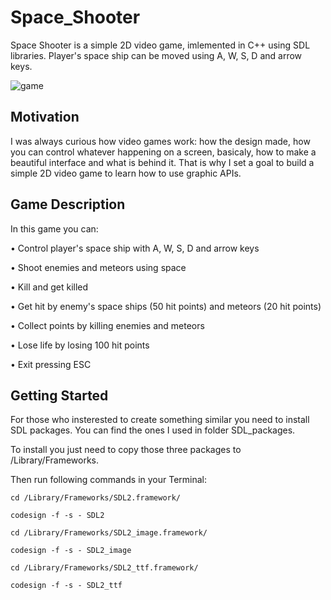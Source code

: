 # Space_Shooter

Space Shooter is a simple 2D video game, imlemented in C++ using SDL libraries. Player's space ship can be moved using A, W, S, D and arrow keys.

![game](https://user-images.githubusercontent.com/25576444/28653292-a26cfaae-7241-11e7-9f68-52d9cf0c665e.gif)

## Motivation

I was always curious how video games work: how the design made, how you can control whatever happening on a screen, basicaly, how to make a beautiful interface and what is behind it. That is why I set a goal to build a simple 2D video game to learn how to use graphic APIs.

## Game Description

In this game you can:

• Control player's space ship with A, W, S, D and arrow keys

• Shoot enemies and meteors using space

• Kill and get killed

• Get hit by enemy's space ships (50 hit points) and meteors (20 hit points)

• Collect points by killing enemies and meteors

• Lose life by losing 100 hit points

• Exit pressing ESC

## Getting Started

For those who insterested to create something similar you need to install SDL packages. You can find the ones I used in folder SDL_packages.

To install you just need to copy those three packages to /Library/Frameworks.

Then run following commands in your Terminal:

```
cd /Library/Frameworks/SDL2.framework/
```
```
codesign -f -s - SDL2
```
```
cd /Library/Frameworks/SDL2_image.framework/
```
```
codesign -f -s - SDL2_image
```
```
cd /Library/Frameworks/SDL2_ttf.framework/
```
```
codesign -f -s - SDL2_ttf
```


